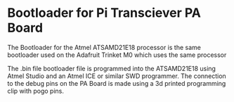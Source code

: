 # Bootloader for Pi Transciever PA Board

The Bootloader for the Atmel ATSAMD21E18 processor is the same bootloader used on the Adafruit Trinket M0 which uses the same processor

The .bin file bootloader file is programmed into the ATSAMD21E18 using Atmel Studio and an Atmel ICE or similar SWD programmer. The connection to the debug pins on the PA Board is made using a 3d printed programming clip with pogo pins.

